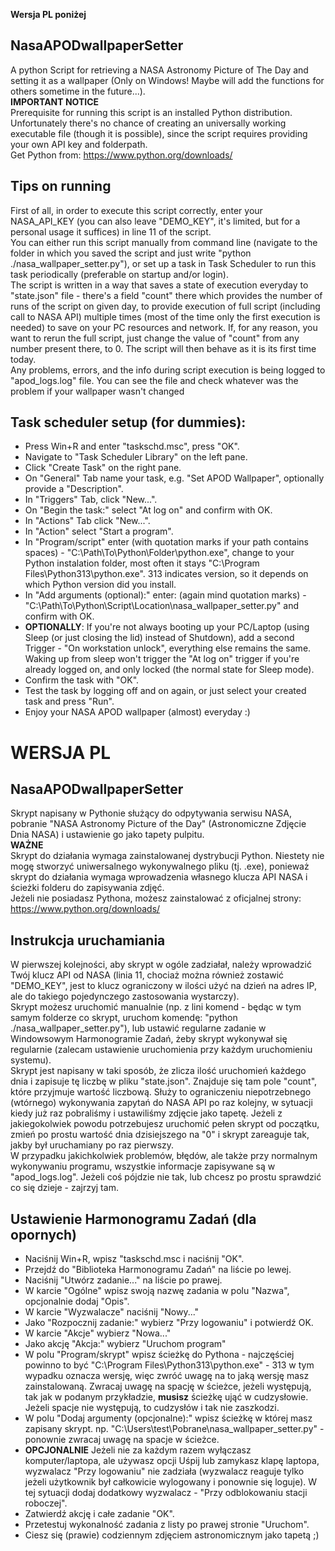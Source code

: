 **Wersja PL poniżej**
## NasaAPODwallpaperSetter
A python Script for retrieving a NASA Astronomy Picture of The Day and setting it as a wallpaper (Only on Windows! Maybe will add the functions for others sometime in the future...).\
**IMPORTANT NOTICE**\
Prerequisite for running this script is an installed Python distribution. Unfortunately there's no chance of creating an universally working executable file (though it is possible), since the script requires providing your own API key and folderpath.\
Get Python from: https://www.python.org/downloads/

## Tips on running
First of all, in order to execute this script correctly, enter your NASA_API_KEY (you can also leave "DEMO_KEY", it's limited, but for a personal usage it suffices) in line 11 of the script.\
You can either run this script manually from command line (navigate to the folder in which you saved the script and just write "python ./nasa_wallpaper_setter.py"), or set up a task in Task Scheduler to run this task periodically (preferable on startup and/or login).\
The script is written in a way that saves a state of execution everyday to "state.json" file - there's a field "count" there which provides the number of runs of the script on given day, to provide execution of full script (including call to NASA API) multiple times (most of the time only the first execution is needed) to save on your PC resources and network. If, for any reason, you want to rerun the full script, just change the value of "count" from any number present there, to 0. The script will then behave as it is its first time today.\
Any problems, errors, and the info during script execution is being logged to "apod_logs.log" file. You can see the file and check whatever was the problem if your wallpaper wasn't changed

## Task scheduler setup (for dummies):
* Press Win+R and enter "taskschd.msc", press "OK".
* Navigate to "Task Scheduler Library" on the left pane.
* Click "Create Task" on the right pane.
* On "General" Tab name your task, e.g. "Set APOD Wallpaper", optionally provide a "Description".
* In "Triggers" Tab, click "New...".
* On "Begin the task:" select "At log on" and confirm with OK.
* In "Actions" Tab click "New...".
* In "Action" select "Start a program".
* In "Program/script" enter (with quotation marks if your path contains spaces) - "C:\Path\To\Python\Folder\python.exe", change to your Python instalation folder, most often it stays "C:\Program Files\Python313\python.exe". 313 indicates version, so it depends on which Python version did you install.
* In "Add arguments (optional):" enter: (again mind quotation marks) - "C:\Path\To\Python\Script\Location\nasa_wallpaper_setter.py" and confirm with OK.
* **OPTIONALLY**: If you're not always booting up your PC/Laptop (using Sleep (or just closing the lid) instead of Shutdown), add a second Trigger - "On workstation unlock", everything else remains the same. Waking up from sleep won't trigger the "At log on" trigger if you're already logged on, and only locked (the normal state for Sleep mode).
* Confirm the task with "OK".
* Test the task by logging off and on again, or just select your created task and press "Run".
* Enjoy your NASA APOD wallpaper (almost) everyday :)

# **WERSJA PL**
## NasaAPODwallpaperSetter
Skrypt napisany w Pythonie służący do odpytywania serwisu NASA, pobranie "NASA Astronomy Picture of the Day" (Astronomiczne Zdjęcie Dnia NASA) i ustawienie go jako tapety pulpitu.\
**WAŻNE** \
Skrypt do działania wymaga zainstalowanej dystrybucji Python. Niestety nie mogę stworzyć uniwersalnego wykonywalnego pliku (tj. .exe), ponieważ skrypt do działania wymaga wprowadzenia własnego klucza API NASA i ścieżki folderu do zapisywania zdjęć.\
Jeżeli nie posiadasz Pythona, możesz zainstalować z oficjalnej strony: https://www.python.org/downloads/

## Instrukcja uruchamiania
W pierwszej kolejności, aby skrypt w ogóle zadziałał, należy wprowadzić Twój klucz API od NASA (linia 11, chociaż można również zostawić "DEMO_KEY", jest to klucz ograniczony w ilości użyć na dzień na adres IP, ale do takiego pojedynczego zastosowania wystarczy).\
Skrypt możesz uruchomić manualnie (np. z lini komend - będąc w tym samym folderze co skrypt, uruchom komendę: "python ./nasa_wallpaper_setter.py"), lub ustawić regularne zadanie w Windowsowym Harmonogramie Zadań, żeby skrypt wykonywał się regularnie (zalecam ustawienie uruchomienia przy każdym uruchomieniu systemu).\
Skrypt jest napisany w taki sposób, że zlicza ilość uruchomień każdego dnia i zapisuje tę liczbę w pliku "state.json". Znajduje się tam pole "count", które przyjmuje wartość liczbową. Służy to ograniczeniu niepotrzebnego (wtórnego) wykonywania zapytań do NASA API po raz kolejny, w sytuacji kiedy już raz pobraliśmy i ustawiliśmy zdjęcie jako tapetę. Jeżeli z jakiegokolwiek powodu potrzebujesz uruchomić pełen skrypt od początku, zmień po prostu wartość dnia dzisiejszego na "0" i skrypt zareaguje tak, jakby był uruchamiany po raz pierwszy.\
W przypadku jakichkolwiek problemów, błędów, ale także przy normalnym wykonywaniu programu, wszystkie informacje zapisywane są w "apod_logs.log". Jeżeli coś pójdzie nie tak, lub chcesz po prostu sprawdzić co się dzieje - zajrzyj tam.

## Ustawienie Harmonogramu Zadań (dla opornych)
* Naciśnij Win+R, wpisz "taskschd.msc i naciśnij "OK".
* Przejdź do "Biblioteka Harmonogramu Zadań" na liście po lewej.
* Naciśnij "Utwórz zadanie..." na liście po prawej.
* W karcie "Ogólne" wpisz swoją nazwę zadania w polu "Nazwa", opcjonalnie dodaj "Opis".
* W karcie "Wyzwalacze" naciśnij "Nowy..."
* Jako "Rozpocznij zadanie:" wybierz "Przy logowaniu" i potwierdź OK.
* W karcie "Akcje" wybierz "Nowa..."
* Jako akcję "Akcja:" wybierz "Uruchom program"
* W polu "Program/skrypt" wpisz ścieżkę do Pythona - najczęściej powinno to być "C:\Program Files\Python313\python.exe" - 313 w tym wypadku oznacza wersję, więc zwróć uwagę na to jaką wersję masz zainstalowaną. Zwracaj uwagę na spację w ścieżce, jeżeli występują, tak jak w podanym przykładzie, **musisz** ścieżkę ująć w cudzysłowie. Jeżeli spacje nie występują, to cudzysłów i tak nie zaszkodzi.
* W polu "Dodaj argumenty (opcjonalne):" wpisz ścieżkę w której masz zapisany skrypt. np. "C:\Users\test\Pobrane\nasa_wallpaper_setter.py" - ponownie zwracaj uwagę na spacje w ścieżce.
* **OPCJONALNIE** Jeżeli nie za każdym razem wyłączasz komputer/laptopa, ale używasz opcji Uśpij lub zamykasz klapę laptopa, wyzwalacz "Przy logowaniu" nie zadziała (wyzwalacz reaguje tylko jeżeli użytkownik był całkowicie wylogowany i ponownie się loguje). W tej sytuacji dodaj dodatkowy wyzwalacz - "Przy odblokowaniu stacji roboczej".  
* Zatwierdź akcję i całe zadanie "OK".
* Przetestuj wykonalność zadania z listy po prawej stronie "Uruchom".
* Ciesz się (prawie) codziennym zdjęciem astronomicznym jako tapetą ;)
